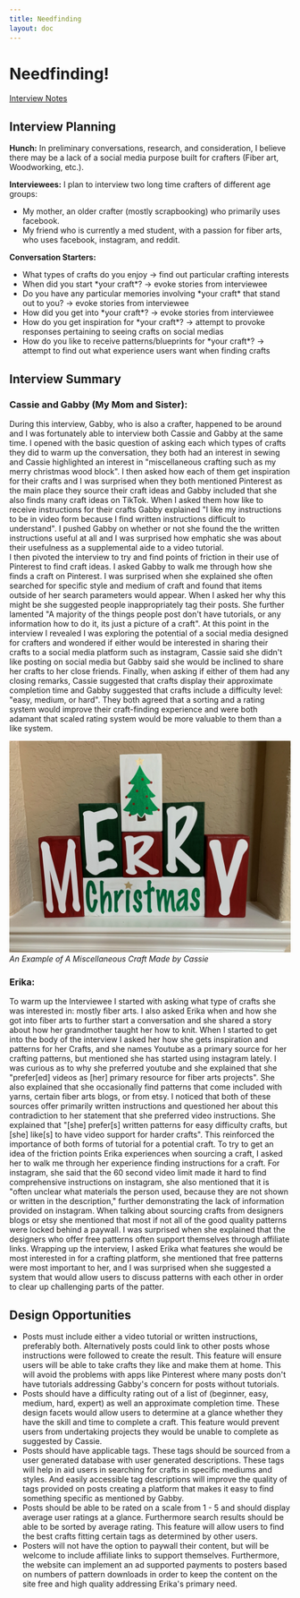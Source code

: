 ```yaml
---
title: Needfinding
layout: doc
---
```


# Needfinding!

<a href="../Assets/Needfinding Interview Notes.pdf" download="Interview Notes">Interview Notes</a>

## Interview Planning

**Hunch:** In preliminary conversations, research, and consideration, I believe there may be a lack of a social media purpose built for crafters (Fiber art, Woodworking, etc.).

**Interviewees:** I plan to interview two long time crafters of different age groups: 
- My mother, an older crafter (mostly scrapbooking) who primarily uses facebook.
- My friend who is currently a med student, with a passion for fiber arts, who uses facebook, instagram, and reddit.

**Conversation Starters:**
- What types of crafts do you enjoy -> find out particular crafting interests
- When did you start \*your craft\*? -> evoke stories from interviewee
- Do you have any particular memories involving \*your craft\* that stand out to you? -> evoke stories from interviewee
- How did you get into \*your craft\*? -> evoke stories from interviewee
- How do you get inspiration for \*your craft\*? -> attempt to provoke responses pertaining to seeing crafts on social medias
- How do you like to receive patterns/blueprints for \*your craft\*? -> attempt to find out what experience users want when finding crafts

## Interview Summary
### Cassie and Gabby (My Mom and Sister):
During this interview, Gabby, who is also a crafter, happened to be around and I was fortunately able to interview both Cassie and Gabby at the same time. I opened with the basic question of asking each which types of crafts they did to warm up the conversation, they both had an interest in sewing and Cassie highlighted an interest in "miscellaneous crafting such as my merry christmas wood block". I then asked how each of them get inspiration for their crafts and I was surprised when they both mentioned Pinterest as the main place they source their craft ideas and Gabby included that she also finds many craft ideas on TikTok. When I asked them how like to receive instructions for their crafts Gabby explained "I like my instructions to be in video form because I find written instructions difficult to understand". I pushed Gabby on whether or not she found the the written instructions useful at all and I was surprised how emphatic she was about their usefulness as a supplemental aide to a video tutorial. \
I then pivoted the interview to try and find points of friction in their use of Pinterest to find craft ideas. I asked Gabby to walk me through how she finds a craft on Pinterest. I was surprised when she explained she often searched for specific style and medium of craft and found that items outside of her search parameters would appear. When I asked her why this might be she suggested people inappropriately tag their posts. She further lamented "A majority of the things people post don't have tutorials, or any information how to do it, its just a picture of a craft". At this point in the interview I revealed I was exploring the potential of a social media designed for crafters and wondered if either would be interested in sharing their crafts to a social media platform such as instagram, Cassie said she didn't like posting on social media but Gabby said she would be inclined to share her crafts to her close friends. Finally, when asking if either of them had any closing remarks, Cassie suggested that crafts display their approximate completion time and Gabby suggested that crafts include a difficulty level: "easy, medium, or hard". They both agreed that a sorting and a rating system would improve their craft-finding experience and were both adamant that scaled rating system would be more valuable to them than a like system.


![An Example of A Miscellaneous Craft Made by Cassie](../Assets/christmasBlocks.jpg)
*An Example of A Miscellaneous Craft Made by Cassie*

### Erika:
To warm up the Interviewee I started with asking what type of crafts she was interested in: mostly fiber arts. I also asked Erika when and how she got into fiber arts to further start a conversation and she shared a story about how her grandmother taught her how to knit. When I started to get into the body of the interview I asked her how she gets inspiration and patterns for her Crafts, and she names Youtube as a primary source for her crafting patterns, but mentioned she has started using instagram lately. I was curious as to why she preferred youtube and she explained that she "prefer\[ed\] videos as \[her\] primary resource for fiber arts projects". She also explained that she occasionally find patterns that come included with yarns, certain fiber arts blogs, or from etsy. I noticed that both of these sources offer primarily written instructions and questioned her about this contradiction to her statement that she preferred video instructions. She explained that "\[she\] prefer\[s\] written patterns for easy difficulty crafts, but \[she\] like\[s\] to have video support for harder crafts". This reinforced the importance of both forms of tutorial for a potential craft.
To try to get an idea of the friction points Erika experiences when sourcing a craft, I asked her to walk me through her experience finding instructions for a craft. For instagram, she said that the 60 second video limit made it hard to find comprehensive instructions on instagram, she also mentioned that it is "often unclear what materials the person used, because they are not shown or written in the description," further demonstrating the lack of information provided on instagram. When talking about sourcing crafts from designers blogs or etsy she mentioned that most if not all of the good quality patterns were locked behind a paywall. I was surprised when she explained that the designers who offer free patterns often support themselves through affiliate links. Wrapping up the interview, I asked Erika what features she would be most interested in for a crafting platform, she mentioned that free patterns were most important to her, and I was surprised when she suggested a system that would allow users to discuss patterns with each other in order to clear up challenging parts of the patter.

## Design Opportunities
- Posts must include either a video tutorial or written instructions, preferably both. Alternatively posts could link to other posts whose instructions were followed to create the result. This feature will ensure users will be able to take crafts they like and make them at home. This will avoid the problems with apps like Pinterest where many posts don't have tutorials addressing Gabby's concern for posts without tutorials.
- Posts should have a difficulty rating out of a list of (beginner, easy, medium, hard, expert) as well an approximate completion time. These design facets would allow users to determine at a glance whether they have the skill and time to complete a craft. This feature would prevent users from undertaking projects they would be unable to complete as suggested by Cassie.
- Posts should have applicable tags. These tags should be sourced from a user generated database with user generated descriptions. These tags will help in aid users in searching for crafts in specific mediums and styles. And easily accessible tag descriptions will improve the quality of tags provided on posts creating a platform that makes it easy to find something specific as mentioned by Gabby.
- Posts should be able to be rated on a scale from 1 - 5 and should display average user ratings at a glance. Furthermore search results should be able to be sorted by average rating. This feature will allow users to find the best crafts fitting certain tags as determined by other users.
- Posters will not have the option to paywall their content, but will be welcome to include affiliate links to support themselves. Furthermore, the website can implement an ad supported payments to posters based on numbers of pattern downloads in order to keep the content on the site free and high quality addressing Erika's primary need.

